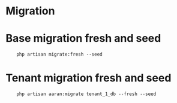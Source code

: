 # Migration

# Base migration fresh and seed

```
    php artisan migrate:fresh --seed
```


# Tenant migration fresh and seed


```
    php artisan aaran:migrate tenant_1_db --fresh --seed
```
